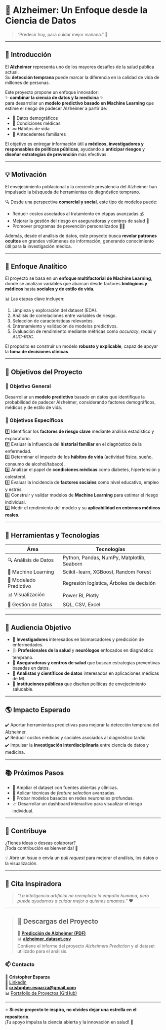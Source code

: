 # 🧠 Alzheimer: Un Enfoque desde la Ciencia de Datos  
> “Predecir hoy, para cuidar mejor mañana.” 🌅  

---

## 🧩 Introducción  

El **Alzheimer** representa uno de los mayores desafíos de la salud pública actual.  
Su **detección temprana** puede marcar la diferencia en la calidad de vida de millones de personas.  

Este proyecto propone un enfoque innovador:  
✨ **combinar la ciencia de datos y la medicina** ✨  
para desarrollar un **modelo predictivo basado en Machine Learning** que estime el riesgo de padecer Alzheimer a partir de:  

- 👤 Datos demográficos  
- 🧬 Condiciones médicas  
- 💤 Hábitos de vida  
- 🧠 Antecedentes familiares  

El objetivo es entregar información útil a **médicos, investigadores y responsables de políticas públicas**, ayudando a **anticipar riesgos** y **diseñar estrategias de prevención** más efectivas.  

---

## 💡 Motivación  

El envejecimiento poblacional y la creciente prevalencia del Alzheimer han impulsado la búsqueda de herramientas de diagnóstico temprano.  

🔍 Desde una perspectiva **comercial y social**, este tipo de modelos puede:  
- Reducir costos asociados al tratamiento en etapas avanzadas 💰  
- Mejorar la gestión del riesgo en aseguradoras y centros de salud 🏥  
- Promover programas de prevención personalizados 👨‍⚕️  

Además, desde el análisis de datos, este proyecto busca **revelar patrones ocultos** en grandes volúmenes de información, generando conocimiento útil para la investigación médica.  

---

## 🧮 Enfoque Analítico  

El proyecto se basa en un **enfoque multifactorial de Machine Learning**, donde se analizan variables que abarcan desde factores **biológicos y médicos** hasta **sociales y de estilo de vida**.  

📊 Las etapas clave incluyen:  
1. Limpieza y exploración del dataset (EDA).  
2. Análisis de correlaciones entre variables de riesgo.  
3. Selección de características relevantes.  
4. Entrenamiento y validación de modelos predictivos.  
5. Evaluación de rendimiento mediante métricas como *accuracy*, *recall* y *AUC-ROC*.  

El propósito es construir un modelo **robusto y explicable**, capaz de apoyar la **toma de decisiones clínicas**.  

---

## 🎯 Objetivos del Proyecto  

### 🔸 Objetivo General  
Desarrollar un **modelo predictivo** basado en datos que identifique la probabilidad de padecer Alzheimer, considerando factores demográficos, médicos y de estilo de vida.  

### 🔹 Objetivos Específicos  

1️⃣ Identificar los **factores de riesgo clave** mediante análisis estadístico y exploratorio.  
2️⃣ Evaluar la influencia del **historial familiar** en el diagnóstico de la enfermedad.  
3️⃣ Determinar el impacto de los **hábitos de vida** (actividad física, sueño, consumo de alcohol/tabaco).  
4️⃣ Analizar el papel de **condiciones médicas** como diabetes, hipertensión y colesterol.  
5️⃣ Evaluar la incidencia de **factores sociales** como nivel educativo, empleo y estrés.  
6️⃣ Construir y validar modelos de **Machine Learning** para estimar el riesgo individual.  
7️⃣ Medir el rendimiento del modelo y su **aplicabilidad en entornos médicos reales**.  

---

## 🧠 Herramientas y Tecnologías  

| Área | Tecnologías |
|------|--------------|
| 🔍 Análisis de Datos | Python, Pandas, NumPy, Matplotlib, Seaborn |
| 🤖 Machine Learning | Scikit-learn, XGBoost, Random Forest |
| 🧩 Modelado Predictivo | Regresión logística, Árboles de decisión |
| 📊 Visualización | Power BI, Plotly |
| 📁 Gestión de Datos | SQL, CSV, Excel |

---

## 👥 Audiencia Objetivo  

- 🧬 **Investigadores** interesados en biomarcadores y predicción de enfermedades.  
- 🩺 **Profesionales de la salud** y **neurólogos** enfocados en diagnóstico temprano.  
- 🏢 **Aseguradoras y centros de salud** que buscan estrategias preventivas basadas en datos.  
- 🧠 **Analistas y científicos de datos** interesados en aplicaciones médicas de ML.  
- 🧓 **Instituciones públicas** que diseñan políticas de envejecimiento saludable.  

---

## 🌎 Impacto Esperado  

✔️ Aportar herramientas predictivas para mejorar la detección temprana del Alzheimer.  
✔️ Reducir costos médicos y sociales asociados al diagnóstico tardío.  
✔️ Impulsar la **investigación interdisciplinaria** entre ciencia de datos y medicina.  

---

## 📚 Próximos Pasos  

- 🔬 Ampliar el dataset con fuentes abiertas y clínicas.  
- 🧩 Aplicar técnicas de *feature selection* avanzadas.  
- 🤖 Probar modelos basados en redes neuronales profundas.  
- 📈 Desarrollar un dashboard interactivo para visualizar el riesgo individual.  

---

## 💬 Contribuye  

¿Tienes ideas o deseas colaborar?  
¡Toda contribución es bienvenida! 🙌  

💡 Abre un *issue* o envía un *pull request* para mejorar el análisis, los datos o la visualización.  

---

## 🧭 Cita Inspiradora  

> *“La inteligencia artificial no reemplaza la empatía humana, pero puede ayudarnos a cuidar mejor a quienes amamos.”* ❤️  

---

> ## 💾 Descargas del Proyecto  
> 📄 **[Predicción de Alzheimer (PDF)](https://github.com/CrisEsparza/Alzheimers_Prediction/raw/main/Predicci%C3%B3n%20de%20Alzheimer.pdf)**  
> 📊 **[alzheimer_dataset.csv](https://github.com/CrisEsparza/Alzheimers_Prediction/blob/main/alzheimer_dataset.csv)**  
> Contiene el informe del proyecto *Alzheimers Prediction* y el dataset utilizado para el análisis.


### 📫 Contacto  

👤 **Cristopher Esparza**  
💼 [LinkedIn](https://www.linkedin.com/in/cristopher-esparza-cabrales-79b2a135/?trk=public-profile-join-page)  
📧 **cristopher.esparza@gmail.com**  
📊 [Portafolio de Proyectos (GitHub)](https://github.com/CrisEsparza)  

---

⭐ **Si este proyecto te inspira, no olvides dejar una estrella en el repositorio.**  
¡Tu apoyo impulsa la ciencia abierta y la innovación en salud! 🌟

